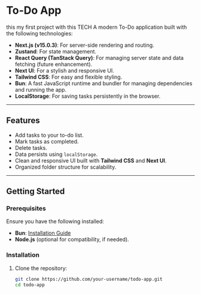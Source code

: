 # To-Do App
this my first project with this TECH
A modern To-Do application built with the following technologies:
- **Next.js (v15.0.3)**: For server-side rendering and routing.
- **Zustand**: For state management.
- **React Query (TanStack Query)**: For managing server state and data fetching (future enhancement).
- **Next UI**: For a stylish and responsive UI.
- **Tailwind CSS**: For easy and flexible styling.
- **Bun**: A fast JavaScript runtime and bundler for managing dependencies and running the app.
- **LocalStorage**: For saving tasks persistently in the browser.

---

## Features

- Add tasks to your to-do list.
- Mark tasks as completed.
- Delete tasks.
- Data persists using `localStorage`.
- Clean and responsive UI built with **Tailwind CSS** and **Next UI**.
- Organized folder structure for scalability.

---

## Getting Started

### Prerequisites

Ensure you have the following installed:
- **Bun**: [Installation Guide](https://bun.sh/docs/installation)
- **Node.js** (optional for compatibility, if needed).

### Installation

1. Clone the repository:
   ```bash
   git clone https://github.com/your-username/todo-app.git
   cd todo-app
